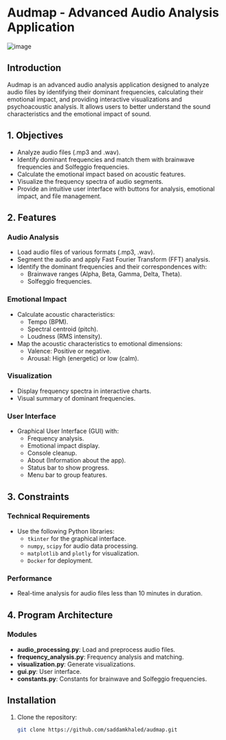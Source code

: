 # Audmap - Advanced Audio Analysis Application

![image](https://github.com/user-attachments/assets/911bcfca-5ab0-4490-9307-23c7dbe8b11e)

## Introduction
Audmap is an advanced audio analysis application designed to analyze audio files by identifying their dominant frequencies, calculating their emotional impact, and providing interactive visualizations and psychoacoustic analysis. It allows users to better understand the sound characteristics and the emotional impact of sound.

## 1. Objectives
- Analyze audio files (.mp3 and .wav).
- Identify dominant frequencies and match them with brainwave frequencies and Solfeggio frequencies.
- Calculate the emotional impact based on acoustic features.
- Visualize the frequency spectra of audio segments.
- Provide an intuitive user interface with buttons for analysis, emotional impact, and file management.

## 2. Features

### Audio Analysis
- Load audio files of various formats (.mp3, .wav).
- Segment the audio and apply Fast Fourier Transform (FFT) analysis.
- Identify the dominant frequencies and their correspondences with:
  - Brainwave ranges (Alpha, Beta, Gamma, Delta, Theta).
  - Solfeggio frequencies.

### Emotional Impact
- Calculate acoustic characteristics:
  - Tempo (BPM).
  - Spectral centroid (pitch).
  - Loudness (RMS intensity).
- Map the acoustic characteristics to emotional dimensions:
  - Valence: Positive or negative.
  - Arousal: High (energetic) or low (calm).

### Visualization
- Display frequency spectra in interactive charts.
- Visual summary of dominant frequencies.

### User Interface
- Graphical User Interface (GUI) with:
  - Frequency analysis.
  - Emotional impact display.
  - Console cleanup.
  - About (Information about the app).
  - Status bar to show progress.
  - Menu bar to group features.

## 3. Constraints

### Technical Requirements
- Use the following Python libraries:
  - `tkinter` for the graphical interface.
  - `numpy`, `scipy` for audio data processing.
  - `matplotlib` and `plotly` for visualization.
  - `Docker` for deployment.

### Performance
- Real-time analysis for audio files less than 10 minutes in duration.

## 4. Program Architecture

### Modules
- **audio_processing.py**: Load and preprocess audio files.
- **frequency_analysis.py**: Frequency analysis and matching.
- **visualization.py**: Generate visualizations.
- **gui.py**: User interface.
- **constants.py**: Constants for brainwave and Solfeggio frequencies.

## Installation

1. Clone the repository:
   ```bash
   git clone https://github.com/saddamkhaled/audmap.git
